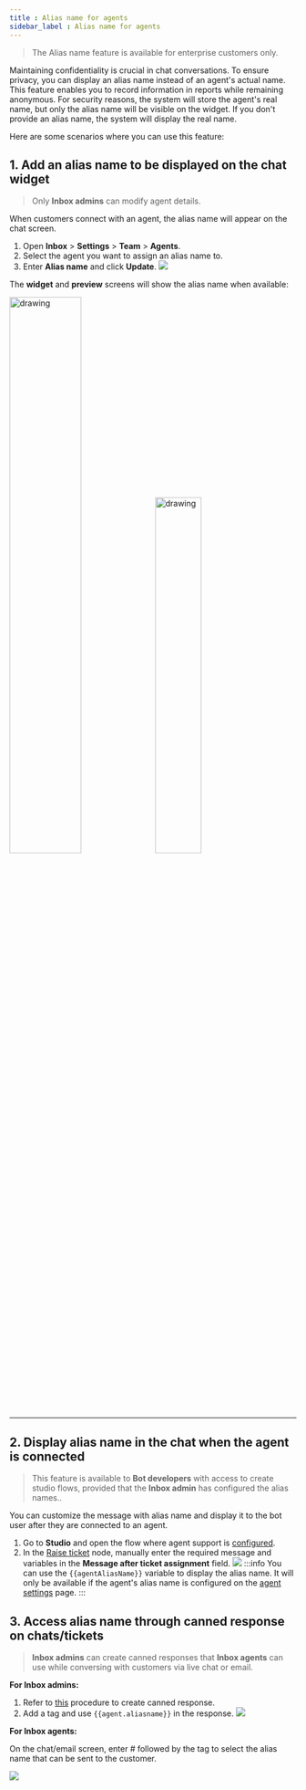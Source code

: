 ```yaml
---
title : Alias name for agents 
sidebar_label : Alias name for agents 
---
```



> The Alias name feature is available for enterprise customers only.

Maintaining confidentiality is crucial in chat conversations. To ensure privacy, you can display an alias name instead of an agent's actual name. This feature enables you to record information in reports while remaining anonymous. For security reasons, the system will store the agent's real name, but only the alias name will be visible on the widget. If you don't provide an alias name, the system will display the real name.

Here are some scenarios where you can use this feature:

## 1. Add an alias name to be displayed on the chat widget

> Only **Inbox admins** can modify agent details. 
> 
When customers connect with an agent, the alias name will appear on the chat screen.



1. Open **Inbox** > **Settings** > **Team** > **Agents**.
2. Select the agent you want to assign an alias name to.
3. Enter **Alias name** and click **Update**. 
    ![](https://i.imgur.com/fLh9Xeh.png)

The **widget** and **preview** screens will show the alias name when available: 

<img src="https://i.imgur.com/jkWdsxl.png" alt="drawing" width="50%"/>

<img src="https://i.imgur.com/3HgQFWP.png" alt="drawing" width="40%"/>

----

## 2. Display alias name in the chat when the agent is connected

> This feature is available to **Bot developers** with access to create studio flows, provided that the **Inbox admin** has configured the alias names.. 

You can customize the message with alias name and display it to the bot user after they are connected to an agent. 

1. Go to **Studio** and open the flow where agent support is [configured](https://docs.yellow.ai/docs/platform_concepts/inbox/inbox_setup/inboxdemo). 
2. In the [Raise ticket](https://docs.yellow.ai/docs/platform_concepts/studio/build/nodes/action-nodes#17-raise-ticket) node, manually enter the required message and variables in the **Message after ticket assignment** field. 
    ![](https://i.imgur.com/2vuX8m0.png)
    :::info
    You can use the `{{agentAliasName}}` variable to display the alias name. It will only be available if the agent's alias name is configured on the [agent settings](https://docs.yellow.ai/docs/platform_concepts/inbox/inbox-settings/team/agents) page.
    :::


## 3. Access alias name through canned response on chats/tickets

> **Inbox admins** can create canned responses that **Inbox agents** can use while conversing with customers via live chat or email.

**For Inbox admins:**  
1. Refer to [this](https://docs.yellow.ai/docs/platform_concepts/inbox/inbox-settings/productivitytools/canned-responses) procedure to create canned response. 
2. Add a tag and use `{{agent.aliasname}}` in the response. 
    ![](https://i.imgur.com/9CogAuS.png)

**For Inbox agents:**

On the chat/email screen, enter # followed by the tag to select the alias name that can be sent to the customer.

![](https://i.imgur.com/1lQiJrq.png)
